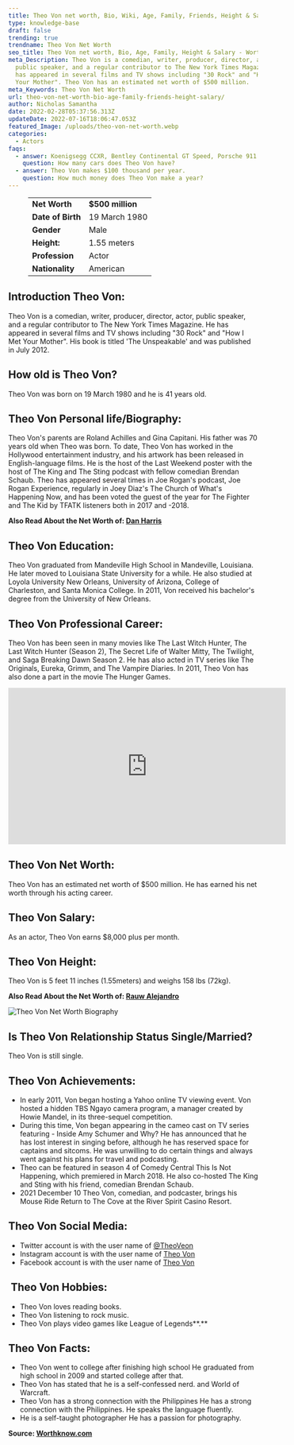```yaml
---
title: Theo Von net worth, Bio, Wiki, Age, Family, Friends, Height & Salary
type: knowledge-base
draft: false
trending: true
trendname: Theo Von Net Worth
seo_title: Theo Von net worth, Bio, Age, Family, Height & Salary - WorthKnow
meta_Description: Theo Von is a comedian, writer, producer, director, actor,
  public speaker, and a regular contributor to The New York Times Magazine. He
  has appeared in several films and TV shows including "30 Rock" and "How I Met
  Your Mother". Theo Von has an estimated net worth of $500 million.
meta_Keywords: Theo Von Net Worth
url: theo-von-net-worth-bio-age-family-friends-height-salary/
author: Nicholas Samantha
date: 2022-02-28T05:37:56.313Z
updateDate: 2022-07-16T18:06:47.053Z
featured_Image: /uploads/theo-von-net-worth.webp
categories:
  - Actors
faqs:
  - answer: Koenigsegg CCXR, Bentley Continental GT Speed, Porsche 911 Carrera S.
    question: How many cars does Theo Von have?
  - answer: Theo Von makes $100 thousand per year.
    question: How much money does Theo Von make a year?
---
```

<figure class="wp-block-table is-style-stripes">
  <table>
    <tbody>
      <tr>
        <td>
          <strong>Net Worth</strong>
        </td>
        <td>
          <strong>$500 million</strong>
        </td>
      </tr>
      <tr>
        <td>
          <strong>Date of Birth</strong>
        </td>
        <td>19 March 1980</td>
      </tr>
      <tr>
        <td>
          <strong>Gender</strong>
        </td>
        <td>Male</td>
      </tr>
      <tr>
        <td>
          <strong>Height:</strong>
        </td>
        <td>1.55 meters</td>
      </tr>
      <tr>
        <td>
          <strong>Profession</strong>
        </td>
        <td>Actor</td>
      </tr>
      <tr>
        <td>
          <strong>Nationality</strong>
        </td>
        <td>American</td>
      </tr>
    </tbody>
  </table>
</figure>

## **Introduction Theo Von:**

Theo Von is a comedian, writer, producer, director, actor, public speaker, and a regular contributor to The New York Times Magazine. He has appeared in several films and TV shows including "30 Rock" and "How I Met Your Mother". His book is titled 'The Unspeakable' and was published in July 2012.

## **How old is Theo Von?**

Theo Von was born on 19 March 1980 and he is 41 years old.

## **Theo Von Personal life/Biography:**

Theo Von's parents are Roland Achilles and Gina Capitani. His father was 70 years old when Theo was born. To date, Theo Von has worked in the Hollywood entertainment industry, and his artwork has been released in English-language films. He is the host of the Last Weekend poster with the host of The King and The Sting podcast with fellow comedian Brendan Schaub. Theo has appeared several times in Joe Rogan's podcast, Joe Rogan Experience, regularly in Joey Diaz's The Church of What's Happening Now, and has been voted the guest of the year for The Fighter and The Kid by TFATK listeners both in 2017 and -2018.

**Also Read About the Net Worth of: <a href="https://worthknow.com/dan-harris-net-worth-bio-wiki-age-family-friends-height-salary/" target="_blank" rel="noopener">Dan Harris</a>**

##  Theo Von Education:

Theo Von graduated from Mandeville High School in Mandeville, Louisiana. He later moved to Louisiana State University for a while. He also studied at Loyola University New Orleans, University of Arizona, College of Charleston, and Santa Monica College. In 2011, Von received his bachelor's degree from the University of New Orleans.

## **Theo Von Professional Career:**

Theo Von has been seen in many movies like The Last Witch Hunter, The Last Witch Hunter (Season 2), The Secret Life of Walter Mitty, The Twilight, and Saga Breaking Dawn Season 2. He has also acted in TV series like The Originals, Eureka, Grimm, and The Vampire Diaries. In 2011, Theo Von has also done a part in the movie The Hunger Games.

<iframe width="560" height="315" src="https://www.youtube.com/embed/qKFwte04ASI" title="YouTube video player" frameborder="0" allow="accelerometer; autoplay; clipboard-write; encrypted-media; gyroscope; picture-in-picture" allowfullscreen></iframe>

## **Theo Von Net Worth:**

Theo Von has an estimated net worth of $500 million. He has earned his net worth through his acting career.

## **Theo Von Salary:**

As an actor, Theo Von earns $8,000 plus per month.

## **Theo Von Height:**

Theo Von is 5 feet 11 inches (1.55meters) and weighs 158 lbs (72kg).

**Also Read About the Net Worth of: <a href="https://worthknow.com/rauw-alejandro-net-worth-bio-wiki-age-family-friends-height-salary/" target="_blank" rel="noopener">Rauw Alejandro</a>**

![Theo Von Net Worth Biography](/uploads/theo-von-net-worth-biography.webp)

## **Is Theo Von Relationship Status Single/Married?**

Theo Von is still single.

## **Theo Von Achievements:**

* In early 2011, Von began hosting a Yahoo online TV viewing event. Von hosted a hidden TBS Ngayo camera program, a manager created by Howie Mandel, in its three-sequel competition.
* During this time, Von began appearing in the cameo cast on TV series featuring - Inside Amy Schumer and Why? He has announced that he has lost interest in singing before, although he has reserved space for captains and sitcoms. He was unwilling to do certain things and always went against his plans for travel and podcasting.
* Theo can be featured in season 4 of Comedy Central This Is Not Happening, which premiered in March 2018. He also co-hosted The King and Sting with his friend, comedian Brendan Schaub.
* 2021 December 10 Theo Von, comedian, and podcaster, brings his Mouse Ride Return to The Cove at the River Spirit Casino Resort.

## **Theo Von Social Media:**

* Twitter account is with the user name of <a href="https://twitter.com/TheoVon" rel="nofollow">@TheoVeon</a>
* Instagram account is with the user name of <a href="https://www.instagram.com/theovon/" rel="nofollow">Theo Von</a>
* Facebook account is with the user name of <a href="https://www.facebook.com/theo.von/" rel="nofollow">Theo Von</a>

##  **Theo Von Hobbies:**

* Theo Von loves reading books.
* Theo Von listening to rock music.
* Theo Von plays video games like League of Legends**.**

## **Theo Von Facts:**

* Theo Von went to college after finishing high school He graduated from high school in 2009 and started college after that.
* Theo Von has stated that he is a self-confessed nerd. and World of Warcraft.
* Theo Von has a strong connection with the Philippines He has a strong connection with the Philippines. He speaks the language fluently.
* He is a self-taught photographer He has a passion for photography.

**Source: <a href="https://worthknow.com/" target="_blank" rel="noopener">Worthknow.com</a>**